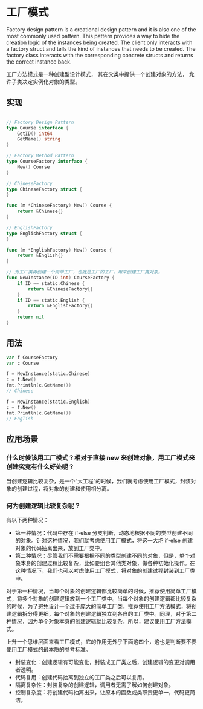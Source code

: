 # 工厂模式
Factory design pattern is a creational design pattern and it is also one of the most commonly used pattern. This pattern provides a way to hide the creation logic of the instances being created.
The client only interacts with a factory struct and tells the kind of instances that needs to be created. The factory class interacts with the corresponding concrete structs and returns the correct instance back.

工厂方法模式是一种创建型设计模式， 其在父类中提供一个创建对象的方法， 允许子类决定实例化对象的类型。

## 实现

```go

// Factory Design Pattern
type Course interface {
	GetID() int64
	GetName() string
}

// Factory Method Pattern
type CourseFactory interface {
	New() Course
}

// ChineseFactory
type ChineseFactory struct {
}

func (m *ChineseFactory) New() Course {
	return &Chinese{}
}

// EnglishFactory
type EnglishFactory struct {
}

func (m *EnglishFactory) New() Course {
	return &English{}
}

// 为工厂类再创建一个简单工厂，也就是工厂的工厂，用来创建工厂类对象。
func NewInstance(ID int) CourseFactory {
	if ID == static.Chinese {
		return &ChineseFactory{}
	}
	if ID == static.English {
		return &EnglishFactory{}
	}
	return nil
}
```

## 用法

```go
var f CourseFactory
var c Course

f = NewInstance(static.Chinese)
c = f.New()
fmt.Println(c.GetName())
// Chinese

f = NewInstance(static.English)
c = f.New()
fmt.Println(c.GetName())
// English
```


## 应用场景

### 什么时候该用工厂模式？相对于直接 new 来创建对象，用工厂模式来创建究竟有什么好处呢？
当创建逻辑比较复杂，是一个“大工程”的时候，我们就考虑使用工厂模式，封装对象的创建过程，将对象的创建和使用相分离。

### 何为创建逻辑比较复杂呢？
有以下两种情况：
- 第一种情况：代码中存在 if-else 分支判断，动态地根据不同的类型创建不同的对象。针对这种情况，我们就考虑使用工厂模式，将这一大坨 if-else 创建对象的代码抽离出来，放到工厂类中。
- 第二种情况：尽管我们不需要根据不同的类型创建不同的对象，但是，单个对象本身的创建过程比较复杂，比如要组合其他类对象，做各种初始化操作。在这种情况下，我们也可以考虑使用工厂模式，将对象的创建过程封装到工厂类中。

对于第一种情况，当每个对象的创建逻辑都比较简单的时候，推荐使用简单工厂模式，将多个对象的创建逻辑放到一个工厂类中。当每个对象的创建逻辑都比较复杂的时候，为了避免设计一个过于庞大的简单工厂类，推荐使用工厂方法模式，将创建逻辑拆分得更细，每个对象的创建逻辑独立到各自的工厂类中。同理，对于第二种情况，因为单个对象本身的创建逻辑就比较复杂，所以，建议使用工厂方法模式。

上升一个思维层面来看工厂模式，它的作用无外乎下面这四个，这也是判断要不要使用工厂模式的最本质的参考标准。
- 封装变化：创建逻辑有可能变化，封装成工厂类之后，创建逻辑的变更对调用者透明。
- 代码复用：创建代码抽离到独立的工厂类之后可以复用。
- 隔离复杂性：封装复杂的创建逻辑，调用者无需了解如何创建对象。
- 控制复杂度：将创建代码抽离出来，让原本的函数或类职责更单一，代码更简洁。

